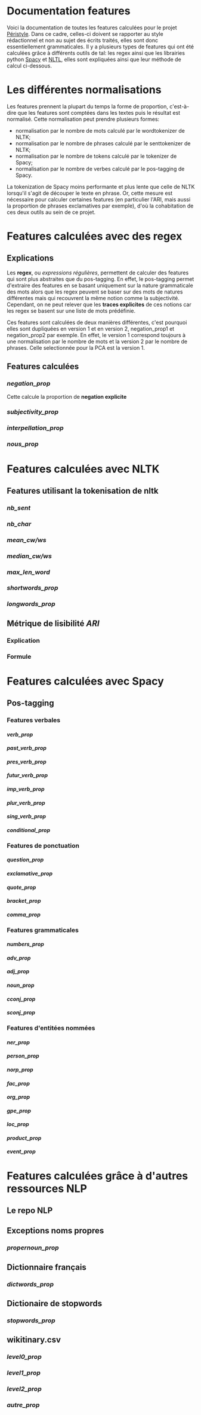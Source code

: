 # Documentation features

Voici la documentation de toutes les features calculées pour le projet [Péristyle](https://github.com/medialab/peristyle). Dans ce cadre, celles-ci doivent se rapporter au style rédactionnel et non au sujet des écrits traités, elles sont donc essentiellement grammaticales.
Il y a plusieurs types de features qui ont été calculées grâce à différents outils de tal: les regex ainsi que les librairies python [Spacy](https://spacy.io/) et [NLTL](http://www.nltk.org/), elles sont expliquées ainsi que leur méthode de calcul ci-dessous. 

# Les différentes normalisations
Les features prennent la plupart du temps la forme de proportion, c'est-à-dire que les features sont comptées dans les textes puis le résultat est normalisé. Cette normalisation peut prendre plusieurs formes:
  * normalisation par le nombre de mots calculé par le wordtokenizer de NLTK;
  * normalisation par le nombre de phrases calculé par le senttokenizer de NLTK;
  * normalisation par le nombre de tokens calculé par le tokenizer de Spacy;
  * normalisation par le nombre de verbes calculé par le pos-tagging de Spacy.

La tokenization de Spacy moins performante et plus lente que celle de NLTK lorsqu'il s'agit de découper le texte en phrase. Or, cette mesure est nécessaire pour calculer certaines features (en particulier l'ARI, mais aussi la proportion de phrases exclamatives par exemple), d'où la cohabitation de ces deux outils au sein de ce projet.

# Features calculées avec des regex
## Explications
Les **regex**, ou *expressions régulières*, permettent de calculer des features qui sont plus abstraites que du pos-tagging. En effet, le pos-tagging permet d'extraire des features en se basant uniquement sur la nature grammaticale des mots alors que les regex peuvent se baser sur des mots de natures différentes mais qui recouvrent la même notion comme la subjectivité.
Cependant, on ne peut relever que les **traces explicites** de ces notions car les regex se basent sur une liste de mots prédéfinie.

Ces features sont calculées de deux manières différentes, c'est pourquoi elles sont dupliquées en version 1 et en version 2, negation_prop1 et negation_prop2 par exemple. En effet, le version 1 correspond toujours à une 
normalisation par le nombre de mots et la version 2 par le nombre de phrases. Celle selectionnée pour la PCA est la version 1.
## Features calculées
### *negation_prop*
Cette calcule la proportion de **negation explicite** 

### *subjectivity_prop*
### *interpellation_prop*
### *nous_prop*

# Features calculées avec NLTK
## Features utilisant la tokenisation de nltk
### *nb_sent*
### *nb_char*
### *mean_cw/ws*
### *median_cw/ws*
### *max_len_word*
### *shortwords_prop*
### *longwords_prop*
    
## Métrique de lisibilité *ARI*
### Explication
### Formule

# Features calculées avec Spacy
## Pos-tagging
### Features verbales
#### *verb_prop*
#### *past_verb_prop*
#### *pres_verb_prop*
#### *futur_verb_prop*
#### *imp_verb_prop*
#### *plur_verb_prop*
#### *sing_verb_prop*
#### *conditional_prop*

### Features de ponctuation
#### *question_prop*
#### *exclamative_prop*
#### *quote_prop*
#### *bracket_prop*
#### *comma_prop*

### Features grammaticales
#### *numbers_prop*
#### *adv_prop*
#### *adj_prop*
#### *noun_prop*
#### *cconj_prop*
#### *sconj_prop*

### Features d'entitées nommées
#### *ner_prop*
#### *person_prop*
#### *norp_prop*
#### *fac_prop*
#### *org_prop*
#### *gpe_prop*
#### *loc_prop*
#### *product_prop*
#### *event_prop*


# Features calculées grâce à d'autres ressources NLP
## Le repo NLP
## Exceptions noms propres
### *propernoun_prop*
## Dictionnaire français
### *dictwords_prop*
## Dictionaire de stopwords
### *stopwords_prop*
## wikitinary.csv
### *level0_prop*
### *level1_prop*
### *level2_prop*
### *autre_prop*
